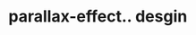 # parallax-effect.. desgin                                                                                                                                                                                                                                                                                                                                                                                                                                                                                                                                          
